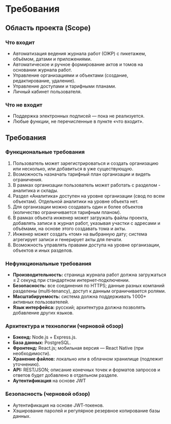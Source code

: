 # Требования

## Область проекта (Scope)

### Что входит

- Автоматизация ведения журнала работ (ОЖР) с пикетажем, объёмом, датами и приложениями.
- Автоматическое и ручное формирование актов и томов на основании журнала работ.
- Управление организациями и объектами (создание, редактирование, удаление).
- Управление доступами и тарифными планами.
- Личный кабинет пользователя.

### Что не входит

- Поддержка электронных подписей — пока не реализуется.
- Любые функции, не перечисленные в пункте «что входит».

## Требования

### Функциональные требования

1. Пользователь может зарегистрироваться и создать организацию или несколько, или добавиться в уже существующую.
2. Возможность назначать тарифный план организации и видеть ограничения.
3. В рамках организации пользователь может работать с разделом - аналитика и склады.
4. Раздел «Аналитика» доступен на уровне организации (свод по всем объектам). Отдельной аналитики на уровне объекта нет.
5. Для организации можно создавать один и более объектов (количество ограничивается тарифным планом).
6. В рамках объекта инженер может загружать файлы проекта, добавлять записи в журнал работ, указывая участки с адресами и объёмами, на основе этого создавать тома и акты.
7. Инженер может создать «том» на выбранную дату; система агрегирует записи и генерирует акты для печати.
9. Возможность управлять правами доступа на уровне организации, объектов и иных разделов.

### Нефункциональные требования

- **Производительность:** страница журнала работ должна загружаться ≤ 2 секунд при стандартном интернет‑подключении.
- **Безопасность:** все соединения по HTTPS; данные разных компаний разделены (multi‑tenancy), доступ к данным ограничивается ролями.
- **Масштабируемость:** система должна поддерживать 1 000+ активных пользователей.
- **Язык интерфейса:** русский; архитектура должна позволять добавление других языков.

### Архитектура и технологии (черновой обзор)

- **Бэкенд:** Node.js + Express.js.
- **База данных:** PostgreSQL.
- **Фронтенд:** React.js; мобильная версия — React Native (при необходимости).
- **Хранение файлов:** локально или в облачном хранилище (подлежит уточнению).
- **API:** REST/JSON; описание конечных точек и форматов запросов и ответов будет добавлено в отдельном разделе.
- **Аутентификация** на основе JWT

### Безопасность (черновой обзор)

- Аутентификация на основе JWT‑токенов.
- Хэширование паролей и регулярное резервное копирование базы данных.

